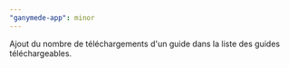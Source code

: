 ```yaml
---
"ganymede-app": minor
---
```


Ajout du nombre de téléchargements d'un guide dans la liste des guides téléchargeables.
